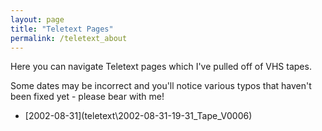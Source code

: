 ```yaml
---
layout: page
title: "Teletext Pages"
permalink: /teletext_about
---
```

Here you can navigate Teletext pages which I've pulled off of VHS tapes.

Some dates may be incorrect and you'll notice various typos that haven't been fixed yet - please bear with me!

- [2002-08-31](teletext\2002-08-31-19-31_Tape_V0006\)